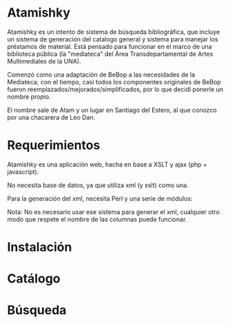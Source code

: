 # Atamishky

Atamishky es un intento de sistema de búsqueda bibliográfica, que incluye un
sistema de generación del catalogo general y sistema para manejar los préstamos
de material. Está pensado para funcionar en el marco de una biblioteca pública
(la "mediateca" del Área Transdepartamental de Artes Multimediales de la UNA).

Comenzó como una adaptación de BeBop a las necesidades de la Mediateca; con el
tiempo, casi todos los componentes originales de BeBop fueron
reemplazados/mejorados/simplificados, por lo que decidí ponerle un nombre
propio.

El nombre sale de Atam y un lugar en Santiago del Estero, al que conozco por una
chacarera de Leo Dan.

# Requerimientos

Atamishky es una aplicación web, hacha en base a XSLT y ajax (php + javascript).

No necesita base de datos, ya que utiliza xml (y xslt) como una.

Para la generación del xml, necesita Perl y una serie de módulos:


Nota: No es necesario usar ese sistema para generar el xml, cualquier otro modo
que respete el nombre de las columnas puede funcionar.

# Instalación


# Catálogo


# Búsqueda

